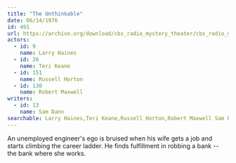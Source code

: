 ```yaml
---
title: "The Unthinkable"
date: 06/14/1976
id: 491
url: https://archive.org/download/cbs_radio_mystery_theater/cbs_radio_mystery_theater-0451-0500.zip/cbs_radio_mystery_theater-0451-0500%2Fcbsrmt_0491_the_unthinkable.mp3
actors:  
  - id: 9
    name: Larry Haines  
  - id: 26
    name: Teri Keane  
  - id: 151
    name: Russell Horton  
  - id: 130
    name: Robert Maxwell
writers:  
  - id: 13
    name: Sam Dann
searchable: Larry Haines,Teri Keane,Russell Horton,Robert Maxwell Sam Dann
---
```

An unemployed engineer's ego is bruised when his wife gets a job and starts climbing the career ladder. He finds fulfillment in robbing a bank -- the bank where she works.